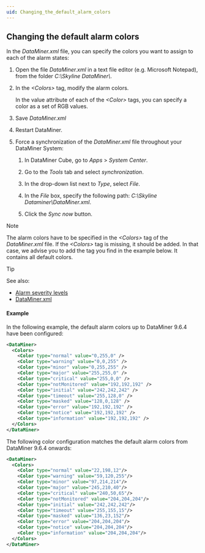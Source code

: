 ```yaml
---
uid: Changing_the_default_alarm_colors
---
```


## Changing the default alarm colors

In the *DataMiner.xml* file, you can specify the colors you want to assign to each of the alarm states:

1. Open the file *DataMiner.xml* in a text file editor (e.g. Microsoft Notepad), from the folder *C:\\Skyline DataMiner\\*.

2. In the *\<Colors>* tag, modify the alarm colors.

    In the value attribute of each of the *\<Color>* tags, you can specify a color as a set of RGB values.

3. Save *DataMiner.xml*

4. Restart DataMiner.

5. Force a synchronization of the *DataMiner.xml* file throughout your DataMiner System:

    1. In DataMiner Cube, go to *Apps* > *System Center*.

    2. Go to the *Tools* tab and select *synchronization*.

    3. In the drop-down list next to *Type*, select *File*.

    4. In the *File* box, specify the following path: *C:\\Skyline Dataminer\\DataMiner.xml*.

    5. Click the *Sync now* button.

> [!NOTE]
> The alarm colors have to be specified in the *\<Colors>* tag of the *DataMiner.xml* file. If the *\<Colors>* tag is missing, it should be added. In that case, we advise you to add the tag you find in the example below. It contains all default colors.

> [!TIP]
> See also:
> - [Alarm severity levels](Alarm_types.md#alarm-severity-levels)
> - [DataMiner.xml](../../part_7/SkylineDataminerFolder/DataMiner_xml.md#dataminerxml)

#### Example

In the following example, the default alarm colors up to DataMiner 9.6.4 have been configured:

```xml
<DataMiner>
  <Colors>
    <Color type="normal" value="0,255,0" />
    <Color type="warning" value="0,0,255" />
    <Color type="minor" value="0,255,255" />
    <Color type="major" value="255,255,0" />
    <Color type="critical" value="255,0,0" />
    <Color type="notMonitored" value="192,192,192" />
    <Color type="initial" value="242,242,242" />
    <Color type="timeout" value="255,128,0" />
    <Color type="masked" value="128,0,128" />
    <Color type="error" value="192,192,192" />
    <Color type="notice" value="192,192,192" />
    <Color type="information" value="192,192,192" />
  </Colors>
</DataMiner>
```

The following color configuration matches the default alarm colors from DataMiner 9.6.4 onwards:

```xml
<DataMiner>
  <Colors>
    <Color type="normal" value="22,198,12"/>
    <Color type="warning" value="59,120,255"/>
    <Color type="minor" value="97,214,214"/>
    <Color type="major" value="245,210,40"/>
    <Color type="critical" value="240,50,65"/>
    <Color type="notMonitored" value="204,204,204"/>
    <Color type="initial" value="242,242,242"/>
    <Color type="timeout" value="255,155,15"/>
    <Color type="masked" value="136,23,152"/>
    <Color type="error" value="204,204,204"/>
    <Color type="notice" value="204,204,204"/>
    <Color type="information" value="204,204,204"/>
  </Colors>
</DataMiner>
```
